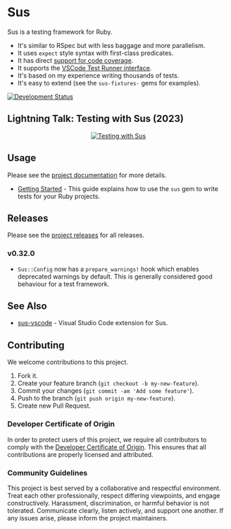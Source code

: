 # Sus

Sus is a testing framework for Ruby.

  - It's similar to RSpec but with less baggage and more parallelism.
  - It uses `expect` style syntax with first-class predicates.
  - It has direct [support for code coverage](https://github.com/socketry/covered).
  - It supports the [VSCode Test Runner interface](https://github.com/socketry/sus-vscode).
  - It's based on my experience writing thousands of tests.
  - It's easy to extend (see the `sus-fixtures-` gems for examples).

[![Development Status](https://github.com/socketry/sus/workflows/Test/badge.svg)](https://github.com/socketry/sus/actions?workflow=Test)

## Lightning Talk: Testing with Sus (2023)

<div align="center">
  <a href="https://www.youtube.com/watch?v=BDQHgb2rrwU">
    <img src="https://img.youtube.com/vi/BDQHgb2rrwU/0.jpg" alt="Testing with Sus"/>
  </a>
</div>

## Usage

Please see the [project documentation](https://socketry.github.io/sus/) for more details.

  - [Getting Started](https://socketry.github.io/sus/guides/getting-started/index) - This guide explains how to use the `sus` gem to write tests for your Ruby projects.

## Releases

Please see the [project releases](https://socketry.github.io/sus/releases/index) for all releases.

### v0.32.0

  - `Sus::Config` now has a `prepare_warnings!` hook which enables deprecated warnings by default. This is generally considered good behaviour for a test framework.

## See Also

  - [sus-vscode](https://github.com/socketry/sus-vscode) - Visual Studio Code extension for Sus.

## Contributing

We welcome contributions to this project.

1.  Fork it.
2.  Create your feature branch (`git checkout -b my-new-feature`).
3.  Commit your changes (`git commit -am 'Add some feature'`).
4.  Push to the branch (`git push origin my-new-feature`).
5.  Create new Pull Request.

### Developer Certificate of Origin

In order to protect users of this project, we require all contributors to comply with the [Developer Certificate of Origin](https://developercertificate.org/). This ensures that all contributions are properly licensed and attributed.

### Community Guidelines

This project is best served by a collaborative and respectful environment. Treat each other professionally, respect differing viewpoints, and engage constructively. Harassment, discrimination, or harmful behavior is not tolerated. Communicate clearly, listen actively, and support one another. If any issues arise, please inform the project maintainers.
